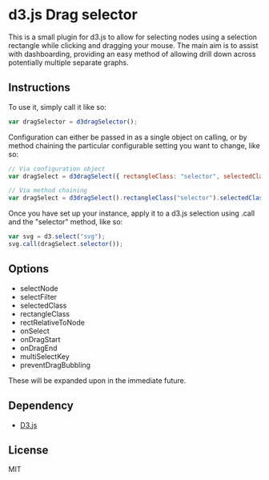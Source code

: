 # d3.js Drag selector

This is a small plugin for d3.js to allow for selecting nodes using a selection rectangle while clicking and dragging your mouse. The main aim is to assist with dashboarding, providing an easy method of allowing drill down across potentially multiple separate graphs.

## Instructions
To use it, simply call it like so:

```js
var dragSelector = d3dragSelector();
```

Configuration can either be passed in as a single object on calling, or by method chaining the particular configurable setting you want to change, like so:

```js
// Via configuration object
var dragSelect = d3dragSelect({ rectangleClass: "selector", selectedClass: "selected" });

// Via method chaining
var dragSelect = d3dragSelect().rectangleClass("selector").selectedClass("selected");
```

Once you have set up your instance, apply it to a d3.js selection using .call and the "selector" method, like so:

```js
var svg = d3.select("svg");
svg.call(dragSelect.selector());
```

## Options
- selectNode
- selectFilter
- selectedClass
- rectangleClass
- rectRelativeToNode
- onSelect
- onDragStart
- onDragEnd
- multiSelectKey
- preventDragBubbling

These will be expanded upon in the immediate future.

## Dependency
+ [D3.js](https://github.com/mbostock/d3)

## License
MIT